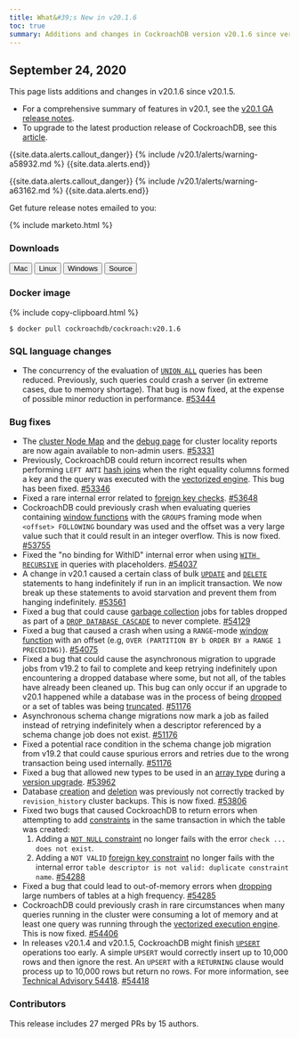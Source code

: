 ```yaml
---
title: What&#39;s New in v20.1.6
toc: true
summary: Additions and changes in CockroachDB version v20.1.6 since version v20.1.5
---
```


## September 24, 2020

This page lists additions and changes in v20.1.6 since v20.1.5.

- For a comprehensive summary of features in v20.1, see the [v20.1 GA release notes](v20.1.0.html).
- To upgrade to the latest production release of CockroachDB, see this [article](../stable/upgrade-cockroach-version.html).

{{site.data.alerts.callout_danger}}
{% include /v20.1/alerts/warning-a58932.md %}
{{site.data.alerts.end}}

{{site.data.alerts.callout_danger}}
{% include /v20.1/alerts/warning-a63162.md %}
{{site.data.alerts.end}}

Get future release notes emailed to you:

{% include marketo.html %}

### Downloads

<div id="os-tabs" class="clearfix os-tabs_button-outline-primary">
    <a href="https://binaries.cockroachdb.com/cockroach-v20.1.6.darwin-10.9-amd64.tgz"><button id="mac" data-eventcategory="mac-binary-release-notes">Mac</button></a>
    <a href="https://binaries.cockroachdb.com/cockroach-v20.1.6.linux-amd64.tgz"><button id="linux" data-eventcategory="linux-binary-release-notes">Linux</button></a>
    <a href="https://binaries.cockroachdb.com/cockroach-v20.1.6.windows-6.2-amd64.zip"><button id="windows" data-eventcategory="windows-binary-release-notes">Windows</button></a>
    <a href="https://binaries.cockroachdb.com/cockroach-v20.1.6.src.tgz"><button id="source" data-eventcategory="source-release-notes">Source</button></a>
</div>

### Docker image

{% include copy-clipboard.html %}
~~~shell
$ docker pull cockroachdb/cockroach:v20.1.6
~~~


### SQL language changes

- The concurrency of the evaluation of [`UNION ALL`](../v20.1/selection-queries.html#union-combine-two-queries) queries has been reduced. Previously, such queries could crash a server (in extreme cases, due to memory shortage). That bug is now fixed, at the expense of possible minor reduction in performance. [#53444][#53444]

### Bug fixes

- The [cluster Node Map](../v20.1/admin-ui-cluster-overview-page.html#node-map-enterprise) and the [debug page](../v20.1/admin-ui-debug-pages.html) for cluster locality reports are now again available to non-admin users. [#53331][#53331]
- Previously, CockroachDB could return incorrect results when performing `LEFT ANTI` [hash joins](../v20.1/joins.html#hash-joins) when the right equality columns formed a key and the query was executed with the [vectorized engine](../v20.1/vectorized-execution.html). This bug has been fixed. [#53346][#53346]
- Fixed a rare internal error related to [foreign key checks](../v20.1/foreign-key.html). [#53648][#53648]
- CockroachDB could previously crash when evaluating queries containing [window functions](../v20.1/window-functions.html) with the `GROUPS` framing mode when `<offset> FOLLOWING` boundary was used and the offset was a very large value such that it could result in an integer overflow. This is now fixed. [#53755][#53755]
- Fixed the "no binding for WithID" internal error when using [`WITH RECURSIVE`](../v20.1/common-table-expressions.html#recursive-common-table-expressions) in queries with placeholders. [#54037][#54037]
- A change in v20.1 caused a certain class of bulk [`UPDATE`](../v20.1/update.html) and [`DELETE`](../v20.1/delete.html) statements to hang indefinitely if run in an implicit transaction. We now break up these statements to avoid starvation and prevent them from hanging indefinitely. [#53561][#53561]
- Fixed a bug that could cause [garbage collection](../v20.1/architecture/storage-layer.html#garbage-collection) jobs for tables dropped as part of a [`DROP DATABASE CASCADE`](../v20.1/drop-database.html) to never complete. [#54129][#54129]
- Fixed a bug that caused a crash when using a `RANGE`-mode [window function](../v20.1/window-functions.html) with an offset (e.g, `OVER (PARTITION BY b ORDER BY a RANGE 1 PRECEDING)`). [#54075][#54075]
- Fixed a bug that could cause the asynchronous migration to upgrade jobs from v19.2 to fail to complete and keep retrying indefinitely upon encountering a dropped database where some, but not all, of the tables have already been cleaned up. This bug can only occur if an upgrade to v20.1 happened while a database was in the process of being [dropped](../v20.1/drop-database.html) or a set of tables was being [truncated](../v20.1/truncate.html). [#51176][#51176]
- Asynchronous schema change migrations now mark a job as failed instead of retrying indefinitely when a descriptor referenced by a schema change job does not exist. [#51176][#51176]
- Fixed a potential race condition in the schema change job migration from v19.2 that could cause spurious errors and retries due to the wrong transaction being used internally. [#51176][#51176]
- Fixed a bug that allowed new types to be used in an [array type](../v20.1/array.html) during a [version upgrade](../v20.1/upgrade-cockroach-version.html). [#53962][#53962]
- Database [creation](../v20.1/create-database.html) and [deletion](../v20.1/drop-database.html) was previously not correctly tracked by `revision_history` cluster backups. This is now fixed. [#53806][#53806]
- Fixed two bugs that caused CockroachDB to return errors when attempting to add [constraints](../v20.1/constraints.html) in the same transaction in which the table was created:
  1. Adding a [`NOT NULL` constraint](../v20.1/not-null.html) no longer fails with the error `check ... does not exist`.
  2. Adding a `NOT VALID` [foreign key constraint](../v20.1/foreign-key.html) no longer fails with the internal error `table descriptor is not valid: duplicate constraint name`. [#54288][#54288]
- Fixed a bug that could lead to out-of-memory errors when [dropping](../v20.1/drop-table.html) large numbers of tables at a high frequency. [#54285][#54285]
- CockroachDB could previously crash in rare circumstances when many queries running in the cluster were consuming a lot of memory and at least one query was running through the [vectorized execution engine](../v20.1/vectorized-execution.html). This is now fixed. [#54406][#54406]
- In releases v20.1.4 and v20.1.5, CockroachDB might finish [`UPSERT`](../v20.1/upsert.html) operations too early. A simple `UPSERT` would correctly insert up to 10,000 rows and then ignore the rest. An `UPSERT` with a `RETURNING` clause would process up to 10,000 rows but return no rows. For more information, see [Technical Advisory 54418](../advisories/a54418.html). [#54418][#54418]

### Contributors

This release includes 27 merged PRs by 15 authors.

[#51176]: https://github.com/cockroachdb/cockroach/pull/51176
[#53331]: https://github.com/cockroachdb/cockroach/pull/53331
[#53346]: https://github.com/cockroachdb/cockroach/pull/53346
[#53444]: https://github.com/cockroachdb/cockroach/pull/53444
[#53561]: https://github.com/cockroachdb/cockroach/pull/53561
[#53648]: https://github.com/cockroachdb/cockroach/pull/53648
[#53755]: https://github.com/cockroachdb/cockroach/pull/53755
[#53806]: https://github.com/cockroachdb/cockroach/pull/53806
[#53962]: https://github.com/cockroachdb/cockroach/pull/53962
[#54037]: https://github.com/cockroachdb/cockroach/pull/54037
[#54075]: https://github.com/cockroachdb/cockroach/pull/54075
[#54129]: https://github.com/cockroachdb/cockroach/pull/54129
[#54285]: https://github.com/cockroachdb/cockroach/pull/54285
[#54288]: https://github.com/cockroachdb/cockroach/pull/54288
[#54380]: https://github.com/cockroachdb/cockroach/pull/54380
[#54406]: https://github.com/cockroachdb/cockroach/pull/54406
[#54418]: https://github.com/cockroachdb/cockroach/pull/54418

